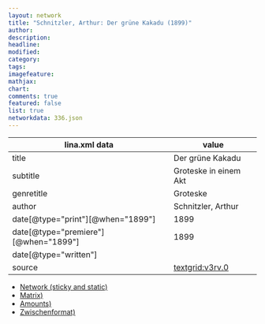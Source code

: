 ```yaml
---
layout: network
title: "Schnitzler, Arthur: Der grüne Kakadu (1899)"
author:
description:
headline:
modified:
category:
tags:
imagefeature: 
mathjax: 
chart: 
comments: true
featured: false
list: true
networkdata: 336.json
---
```

lina.xml data  | value
------------- | -------------
title|Der grüne Kakadu
subtitle|Groteske in einem Akt
genretitle|Groteske
author|Schnitzler, Arthur
date[@type="print"][@when="1899"]|1899
date[@type="premiere"][@when="1899"]|1899
date[@type="written"]|
source|[textgrid:v3rv.0](https://textgridlab.org/1.0/tgcrud-public/rest/textgrid:v3rv.0/data)



* [Network (sticky and static)](/linas/network336)
* [Matrix)](/linas/matrix336)
* [Amounts)](/linas/amount336)
* [Zwischenformat)](/linas/lina336 )
